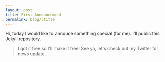 ```yaml
---
layout: post
title: First Announcement
permalink: blog/:title
---
```


Hi, today I would like to annouce something special (for me).
I'll public this Jekyll repository.
> I got it free so I'll make it free!
See ya, let's check out my Twitter for news update.
